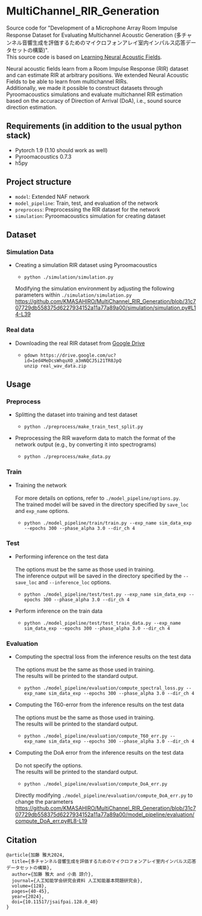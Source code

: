 # MultiChannel_RIR_Generation

Source code for "Development of a Microphone Array Room Impulse Response Dataset for Evaluating Multichannel Acoustic Generation (多チャンネル音響生成を評価するためのマイクロフォンアレイ室内インパルス応答データセットの構築)".  
This source code is based on [Learning Neural Acoustic Fields](https://github.com/aluo-x/Learning_Neural_Acoustic_Fields).
  
Neural acoustic fields learn from a Room Impulse Response (RIR) dataset and can estimate RIR at arbitrary positions. We extended Neural Acoustic Fields to be able to learn from multichannel RIRs.  
Additionally, we made it possible to construct datasets through Pyroomacoustics simulations and evaluate multichannel RIR estimation based on the accuracy of Direction of Arrival (DoA), i.e., sound source direction estimation.

## Requirements (in addition to the usual python stack)
- Pytorch 1.9 (1.10 should work as well)
- Pyroomacoustics 0.7.3
- h5py

## Project structure
- `model`: Extended NAF network
- `model_pipeline`: Train, test, and evaluation of the network
- `preprocess`: Preprocessing the RIR dataset for the network
- `simulation`: Pyroomacoustics simulation for creating dataset

## Dataset
### Simulation Data
- Creating a simulation RIR dataset using Pyroomacoustics  
  - ```
    python ./simulation/simulation.py
    ```
  Modifying the simulation environment by adjusting the following parameters within `./simulation/simulation.py`
  https://github.com/KMASAHIRO/MultiChannel_RIR_Generation/blob/31c707729db558375d6227934152a11a77a89a00/simulation/simulation.py#L14-L39

### Real data
- Downloading the real RIR dataset from [Google Drive](https://drive.google.com/file/d/1ed4MeDcsWhquXO_a3mNQCJ5i21TR8JpQ/view?usp=sharing)
  - ```
    gdown https://drive.google.com/uc?id=1ed4MeDcsWhquXO_a3mNQCJ5i21TR8JpQ  
    unzip real_wav_data.zip
    ```

## Usage
### Preprocess
- Splitting the dataset into training and test dataset  
  - ```
    python ./preprocess/make_train_test_split.py
    ```
- Preprocessing the RIR waveform data to match the format of the network output (e.g., by converting it into spectrograms)
  - ```
    python ./preprocess/make_data.py
    ```
### Train
- Training the network  
  <br>
  For more details on options, refer to `./model_pipeline/options.py`.  
  The trained model will be saved in the directory specified by `save_loc` and `exp_name` options.
  - ```
    python ./model_pipeline/train/train.py --exp_name sim_data_exp --epochs 300 --phase_alpha 3.0 --dir_ch 4
    ```
### Test
- Performing inference on the test data  
  <br>
  The options must be the same as those used in training.  
  The inference output will be saved in the directory specified by the `--save_loc` and `--inference_loc` options.
  - ```
    python ./model_pipeline/test/test.py --exp_name sim_data_exp --epochs 300 --phase_alpha 3.0 --dir_ch 4
    ```
- Perform inference on the train data  
  - ```
    python ./model_pipeline/test/test_train_data.py --exp_name sim_data_exp --epochs 300 --phase_alpha 3.0 --dir_ch 4
    ```
### Evaluation
- Computing the spectral loss from the inference results on the test data  
  <br>
  The options must be the same as those used in training.  
  The results will be printed to the standard output.
  - ```
    python ./model_pipeline/evaluation/compute_spectral_loss.py --exp_name sim_data_exp --epochs 300 --phase_alpha 3.0 --dir_ch 4
    ```
- Computing the T60-error from the inference results on the test data  
  <br>
  The options must be the same as those used in training.  
  The results will be printed to the standard output.
  - ```
    python ./model_pipeline/evaluation/compute_T60_err.py --exp_name sim_data_exp --epochs 300 --phase_alpha 3.0 --dir_ch 4
    ```
- Computing the DoA error from the inference results on the test data  
  <br>
  Do not specify the options.  
  The results will be printed to the standard output.
  - ```
    python ./model_pipeline/evaluation/compute_DoA_err.py
    ```
  Directly modifying `./model_pipeline/evaluation/compute_DoA_err.py` to change the parameters
  https://github.com/KMASAHIRO/MultiChannel_RIR_Generation/blob/31c707729db558375d6227934152a11a77a89a00/model_pipeline/evaluation/compute_DoA_err.py#L8-L19

## Citation
```
@article{加藤 雅大2024,
  title={多チャンネル音響生成を評価するためのマイクロフォンアレイ室内インパルス応答データセットの構築},
  author={加藤 雅大 and 小島 諒介},
  journal={人工知能学会研究会資料 人工知能基本問題研究会},
  volume={128},
  pages={40-45},
  year={2024},
  doi={10.11517/jsaifpai.128.0_40}
}
```
